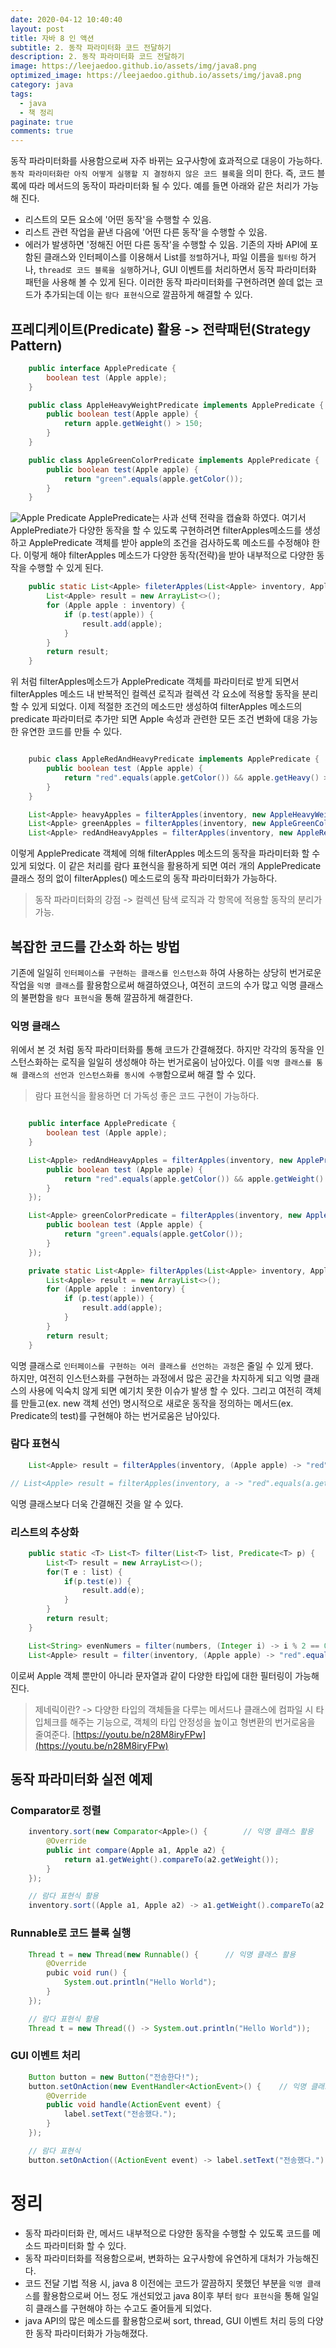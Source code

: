 ```yaml
---
date: 2020-04-12 10:40:40
layout: post
title: 자바 8 인 액션
subtitle: 2. 동작 파라미터화 코드 전달하기
description: 2. 동작 파라미터화 코드 전달하기
image: https://leejaedoo.github.io/assets/img/java8.png
optimized_image: https://leejaedoo.github.io/assets/img/java8.png
category: java
tags:
  - java
  - 책 정리
paginate: true
comments: true
---
```

동작 파라미터화를 사용함으로써 자주 바뀌는 요구사항에 효과적으로 대응이 가능하다.
`동작 파라미터화란 아직 어떻게 실행할 지 결정하지 않은 코드 블록`을 의미 한다. 즉, 코드 블록에 따라 메서드의 동작이 파라미터화 될 수 있다. 예를 들면 아래와 같은 처리가 가능해 진다.
* 리스트의 모든 요소에 '어떤 동작'을 수행할 수 있음.
* 리스트 관련 작업을 끝낸 다음에 '어떤 다른 동작'을 수행할 수 있음.
* 에러가 발생하면 '정해진 어떤 다른 동작'을 수행할 수 있음.
기존의 자바 API에 포함된 클래스와 인터페이스를 이용해서 List를 `정렬`하거나, 파일 이름을 `필터링` 하거나, `thread로 코드 블록을 실행`하거나, GUI 이벤트를 처리하면서 동작 파라미터화 패턴을 사용해 볼 수 있게 된다.
이러한 동작 파라미터화를 구현하려면 쓸데 없는 코드가 추가되는데 이는 `람다 표현식`으로 깔끔하게 해결할 수 있다.

## 프레디케이트(Predicate) 활용 -> 전략패턴(Strategy Pattern)
```java
    public interface ApplePredicate {
        boolean test (Apple apple);
    }

    public class AppleHeavyWeightPredicate implements ApplePredicate {
        public boolean test(Apple apple) {
            return apple.getWeight() > 150;
        }
    }

    public class AppleGreenColorPredicate implements ApplePredicate {
        public boolean test(Apple apple) {
            return "green".equals(apple.getColor());
        }
    }
```
![Apple Predicate](../../assets/img/applePredicate.jpg)
ApplePredicate는 사과 선택 전략을 캡슐화 하였다.
여기서 ApplePrediate가 다양한 동작을 할 수 있도록 구현하려면 filterApples메소드를 생성하고 ApplePredicate 객체를 받아 apple의 조건을 검사하도록 메소드를 수정해야 한다. 이렇게 해야 filterApples 메소드가 다양한 동작(전략)을 받아 내부적으로 다양한 동작을 수행할 수 있게 된다.

```java
    public static List<Apple> fileterApples(List<Apple> inventory, ApplePredicate p) {
        List<Apple> result = new ArrayList<>();
        for (Apple apple : inventory) {
            if (p.test(apple)) {
                result.add(apple);
            }
        }
        return result;
    }
```
위 처럼 filterApples메소드가 ApplePredicate 객체를 파라미터로 받게 되면서 filterApples 메소드 내 반복적인 컬렉션 로직과 컬렉션 각 요소에 적용할 동작을 분리할 수 있게 되었다. 이제 적절한 조건의 메소드만 생성하여 filterApples 메소드의 predicate 파라미터로 추가만 되면 Apple 속성과 관련한 모든 조건 변화에 대응 가능한 유연한 코드를 만들 수 있다.
```java

    pubic class AppleRedAndHeavyPredicate implements ApplePredicate {
        public boolean test (Apple apple) {
            return "red".equals(apple.getColor()) && apple.getHeavy() > 100;
        }
    }

    List<Apple> heavyApples = filterApples(inventory, new AppleHeavyWeightPredicate());
    List<Apple> greenApples = filterApples(inventory, new AppleGreenColorPredicate());
    List<Apple> redAndHeavyApples = filterApples(inventory, new AppleRedHeavyPredicate());
```
이렇게 ApplePredicate 객체에 의해 filterApples 메소드의 동작을 파라미터화 할 수 있게 되었다.
이 같은 처리를 람다 표현식을 활용하게 되면 여러 개의 ApplePredicate 클래스 정의 없이 filterApples() 메소드로의 동작 파라미터화가 가능하다.

> 동작 파라미터화의 강점 -> 컬렉션 탐색 로직과 각 항목에 적용할 동작의 분리가 가능.

## 복잡한 코드를 간소화 하는 방법
기존에 일일히 `인터페이스를 구현하는 클래스를 인스턴스화` 하여 사용하는 상당히 번거로운 작업을 `익명 클래스`를 활용함으로써 해결하였으나, 여전히 코드의 수가 많고 익명 클래스의 불편함을 `람다 표현식`을 통해 깔끔하게 해결한다.   
### 익명 클래스
위에서 본 것 처럼 동작 파라미터화를 통해 코드가 간결해졌다. 하지만 각각의 동작을 인스턴스화하는 로직을 일일히 생성해야 하는 번거로움이 남아있다. 이를 `익명 클래스를 통해 클래스의 선언과 인스턴스화를 동시에 수행`함으로써 해결 할 수 있다.

> 람다 표현식을 활용하면 더 가독성 좋은 코드 구현이 가능하다.

```java

    public interface ApplePredicate {
        boolean test (Apple apple);
    }

    List<Apple> redAndHeavyApples = filterApples(inventory, new ApplePredicate() {
        public boolean test (Apple apple) {
            return "red".equals(apple.getColor()) && apple.getWeight() > 100;
        }
    });

    List<Apple> greenColorPredicate = filterApples(inventory, new ApplePredicate() {
        public boolean test (Apple apple) {
            return "green".equals(apple.getColor());
        }
    });

    private static List<Apple> filterApples(List<Apple> inventory, ApplePredicate p) {
        List<Apple> result = new ArrayList<>();
        for (Apple apple : inventory) {
            if (p.test(apple)) {
                result.add(apple);
            }
        }
        return result;
    }
```
익명 클래스로 `인터페이스를 구현하는 여러 클래스를 선언하는 과정`은 줄일 수 있게 됐다.<br>
하지만, 여전히 인스턴스화를 구현하는 과정에서 많은 공간을 차지하게 되고 익명 클래스의 사용에 익숙치 않게 되면 예기치 못한 이슈가 발생 할 수 있다. 그리고 여전히 객체를 만들고(ex. new 객체 선언) 명시적으로 새로운 동작을 정의하는 메서드(ex. Predicate의 test)를 구현해야 하는 번거로움은 남아있다. 
### 람다 표현식
```java
    List<Apple> result = filterApples(inventory, (Apple apple) -> "red".equals(apple.getColor()));

// List<Apple> result = filterApples(inventory, a -> "red".equals(a.getColor()));  같다.
```
익명 클래스보다 더욱 간결해진 것을 알 수 있다.

### 리스트의 추상화
```java
    public static <T> List<T> filter(List<T> list, Predicate<T> p) {
        List<T> result = new ArrayList<>();
        for(T e : list) {
            if(p.test(e)) {
                result.add(e);
            }   
        }
        return result;
    }

    List<String> evenNumers = filter(numbers, (Integer i) -> i % 2 == 0);
    List<Apple> result = filter(inventory, (Apple apple) -> "red".equals(apple.getColor()));
```
이로써 Apple 객체 뿐만이 아니라 문자열과 같이 다양한 타입에 대한 필터링이 가능해 진다.

> 제네릭이란? -> 다양한 타입의 객체들을 다루는 메서드나 클래스에 컴파일 시 타입체크를 해주는 기능으로, 객체의 타입 안정성을 높이고 형변환의 번거로움을 줄여준다. 
> [https://youtu.be/n28M8iryFPw](https://youtu.be/n28M8iryFPw)

## 동작 파라미터화 실전 예제
### Comparator로 정렬
```java
    inventory.sort(new Comparator<Apple>() {        // 익명 클래스 활용
        @Override
        public int compare(Apple a1, Apple a2) {
            return a1.getWeight().compareTo(a2.getWeight());
        }
    });

    // 람다 표현식 활용
    inventory.sort((Apple a1, Apple a2) -> a1.getWeight().compareTo(a2.getWeight()));
```

### Runnable로 코드 블록 실행
```java
    Thread t = new Thread(new Runnable() {      // 익명 클래스 활용
        @Override
        pubic void run() {
            System.out.println("Hello World");
        }
    });

    // 람다 표현식 활용
    Thread t = new Thread(() -> System.out.println("Hello World"));
```
### GUI 이벤트 처리
```java
    Button button = new Button("전송한다!");
    button.setOnAction(new EventHandler<ActionEvent>() {    // 익명 클래스
        @Override
        public void handle(ActionEvent event) {
            label.setText("전송했다.");
        }
    });

    // 람다 표현식
    button.setOnAction((ActionEvent event) -> label.setText("전송했다."));
```

# 정리
* 동작 파라미터화 란, 메서드 내부적으로 다양한 동작을 수행할 수 있도록 코드를 메소드 파라미터화 할 수 있다.
* 동작 파라미터화를 적용함으로써, 변화하는 요구사항에 유연하게 대처가 가능해진다.
* 코드 전달 기법 적용 시, java 8 이전에는 코드가 깔끔하지 못했던 부분을 `익명 클래스`를 활용함으로써 어느 정도 개선되었고 java 8이후 부터 `람다 표현식`을 통해 일일히 클래스를 구현해야 하는 수고도 줄어들게 되었다.
* java API의 많은 메소드를 활용함으로써 sort, thread, GUI 이벤트 처리 등의 다양한 동작 파라미터화가 가능해졌다. 
